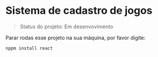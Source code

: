 <h1>Sistema de cadastro de jogos</h1>

> Status do projeto: Em desenvovimento

Parar rodas esse projeto na sua máquina, por favor digite:


```
nppm install react
```
